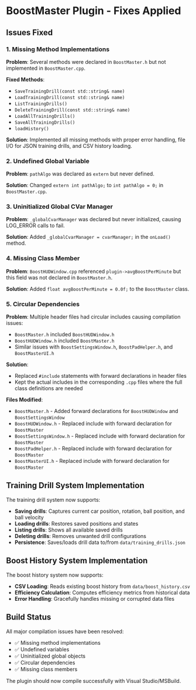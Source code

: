 # BoostMaster Plugin - Fixes Applied

## Issues Fixed

### 1. Missing Method Implementations
**Problem**: Several methods were declared in `BoostMaster.h` but not implemented in `BoostMaster.cpp`.

**Fixed Methods**:
- `SaveTrainingDrill(const std::string& name)`
- `LoadTrainingDrill(const std::string& name)`
- `ListTrainingDrills()`
- `DeleteTrainingDrill(const std::string& name)`
- `LoadAllTrainingDrills()`
- `SaveAllTrainingDrills()`
- `loadHistory()`

**Solution**: Implemented all missing methods with proper error handling, file I/O for JSON training drills, and CSV history loading.

### 2. Undefined Global Variable
**Problem**: `pathAlgo` was declared as `extern` but never defined.

**Solution**: Changed `extern int pathAlgo;` to `int pathAlgo = 0;` in `BoostMaster.cpp`.

### 3. Uninitialized Global CVar Manager
**Problem**: `_globalCvarManager` was declared but never initialized, causing LOG_ERROR calls to fail.

**Solution**: Added `_globalCvarManager = cvarManager;` in the `onLoad()` method.

### 4. Missing Class Member
**Problem**: `BoostHUDWindow.cpp` referenced `plugin->avgBoostPerMinute` but this field was not declared in `BoostMaster.h`.

**Solution**: Added `float avgBoostPerMinute = 0.0f;` to the `BoostMaster` class.

### 5. Circular Dependencies
**Problem**: Multiple header files had circular includes causing compilation issues:
- `BoostMaster.h` included `BoostHUDWindow.h`
- `BoostHUDWindow.h` included `BoostMaster.h`
- Similar issues with `BoostSettingsWindow.h`, `BoostPadHelper.h`, and `BoostMasterUI.h`

**Solution**: 
- Replaced `#include` statements with forward declarations in header files
- Kept the actual includes in the corresponding `.cpp` files where the full class definitions are needed

**Files Modified**:
- `BoostMaster.h` - Added forward declarations for `BoostHUDWindow` and `BoostSettingsWindow`
- `BoostHUDWindow.h` - Replaced include with forward declaration for `BoostMaster`
- `BoostSettingsWindow.h` - Replaced include with forward declaration for `BoostMaster`
- `BoostPadHelper.h` - Replaced include with forward declaration for `BoostMaster`
- `BoostMasterUI.h` - Replaced include with forward declaration for `BoostMaster`

## Training Drill System Implementation

The training drill system now supports:
- **Saving drills**: Captures current car position, rotation, ball position, and ball velocity
- **Loading drills**: Restores saved positions and states
- **Listing drills**: Shows all available saved drills
- **Deleting drills**: Removes unwanted drill configurations
- **Persistence**: Saves/loads drill data to/from `data/training_drills.json`

## Boost History System Implementation

The boost history system now supports:
- **CSV Loading**: Reads existing boost history from `data/boost_history.csv`
- **Efficiency Calculation**: Computes efficiency metrics from historical data
- **Error Handling**: Gracefully handles missing or corrupted data files

## Build Status

All major compilation issues have been resolved:
- ✅ Missing method implementations
- ✅ Undefined variables
- ✅ Uninitialized global objects
- ✅ Circular dependencies
- ✅ Missing class members

The plugin should now compile successfully with Visual Studio/MSBuild.